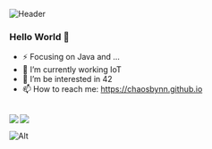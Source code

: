 ![Header](https://capsule-render.vercel.app/api?type=Waving&height=200&text=Hey!%20I%20am%20Entropy&fontColor=ffffff&fontSize=50&fontAlign=70&descAlignY=65&desc=Developer&descAlign=80&color=0:9400D3,100:87CEFF)

<!-- ![Header](./github-header.svg) -->
<!-- ![Header](./github-header.png) -->

### Hello World 👋

- ⚡ Focusing on Java and ...
- 🔭 I’m currently working IoT
- 🌱 I’m be interested in 42
- 📫 How to reach me: https://chaosbynn.github.io 

<br/>

<div>
<img align="left" src="https://github-readme-stats.vercel.app/api?username=ChaoSBYNN&show_icons=true&hide_title=true" />
<img align="rigit" src="https://github-readme-stats.vercel.app/api/top-langs/?username=ChaoSBYNN&show_icons=true&layout=compact&hide=plsql,html,css&langs_count=6" />
</div>

![Alt](https://repobeats.axiom.co/api/embed/d0d40dec9476cf8e0513abb988a841b56daf188e.svg "Repobeats analytics image")

<!--
**ChaoSBYNN/ChaoSBYNN** is a ✨ _special_ ✨ repository because its `README.md` (this file) appears on your GitHub profile.

Here are some ideas to get you started:

- 🔭 I’m currently working on ...
- 🌱 I’m currently learning ...
- 👯 I’m looking to collaborate on ...
- 🤔 I’m looking for help with ...
- 💬 Ask me about ...
- 📫 How to reach me: ...
- 😄 Pronouns: ...
- ⚡ Fun fact: ...
-->


